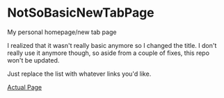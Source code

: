 # NotSoBasicNewTabPage
My personal homepage/new tab page

I realized that it wasn't really basic anymore so I changed the title.  I don't really use it anymore though, so aside from a couple of fixes, this repo won't be updated.

Just replace the list with whatever links you'd like.

<a href="https://souldj673.github.io/BasicNewTabPage/home.html">Actual Page</a>
